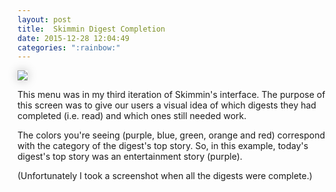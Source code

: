 ```yaml
---
layout: post
title:  Skimmin Digest Completion
date: 2015-12-28 12:04:49
categories: ":rainbow:"
---
```


<img style="box-shadow: 0 0 15px rgba(0, 0, 0, .25);" src="http://i.imgur.com/0UllBY9.jpg">

<p>This menu was in my third iteration of Skimmin's interface. The purpose of this screen was to give our users a visual idea of which digests they had completed (i.e. read) and which ones still needed work.  

<p>The colors you're seeing (purple, blue, green, orange and red) correspond with the category of the digest's top story. So, in this example, today's digest's top story was an entertainment story (purple). 

<p>(Unfortunately I took a screenshot when all the digests were complete.)<p>
